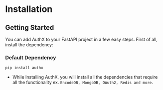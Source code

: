 # Installation

## Getting Started

You can add AuthX to your FastAPI project in a few easy steps. First of all,
install the dependency:

### Default Dependency

```shell
pip install authx
```

- While Installing AuthX, you will install all the dependencies that require all
  the functionality ex. `EncodeDB, MongoDB, OAuth2, Redis and more`.
